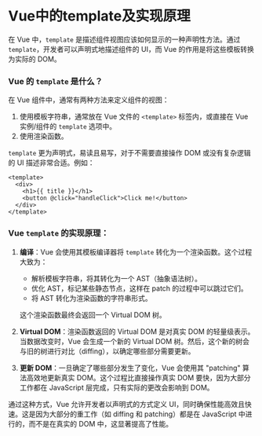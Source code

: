 # Vue中的template及实现原理

在 Vue 中，`template` 是描述组件视图应该如何显示的一种声明性方法。通过 `template`，开发者可以声明式地描述组件的 UI，而 Vue 的作用是将这些模板转换为实际的 DOM。

### Vue 的 `template` 是什么？

在 Vue 组件中，通常有两种方法来定义组件的视图：

1. 使用模板字符串，通常放在 Vue 文件的 `<template>` 标签内，或直接在 Vue 实例/组件的 `template` 选项中。
2. 使用渲染函数。

`template` 更为声明式，易读且易写，对于不需要直接操作 DOM 或没有复杂逻辑的 UI 描述非常合适。例如：

```vue
<template>
  <div>
    <h1>{{ title }}</h1>
    <button @click="handleClick">Click me!</button>
  </div>
</template>
```

### Vue `template` 的实现原理：

1. **编译**：Vue 会使用其模板编译器将 `template` 转化为一个渲染函数。这个过程大致为：
   - 解析模板字符串，将其转化为一个 AST（抽象语法树）。
   - 优化 AST，标记某些静态节点，这样在 patch 的过程中可以跳过它们。
   - 将 AST 转化为渲染函数的字符串形式。
   
   这个渲染函数最终会返回一个 Virtual DOM 树。

2. **Virtual DOM**：渲染函数返回的 Virtual DOM 是对真实 DOM 的轻量级表示。当数据改变时，Vue 会生成一个新的 Virtual DOM 树。然后，这个新的树会与旧的树进行对比（diffing），以确定哪些部分需要更新。

3. **更新 DOM**：一旦确定了哪些部分发生了变化，Vue 会使用其 "patching" 算法高效地更新真实 DOM。这个过程比直接操作真实 DOM 要快，因为大部分工作都在 JavaScript 层完成，只有实际的更改会影响到 DOM。

通过这种方式，Vue 允许开发者以声明式的方式定义 UI，同时确保性能高效且快速。这是因为大部分的重工作（如 diffing 和 patching）都是在 JavaScript 中进行的，而不是在真实的 DOM 中，这显著提高了性能。